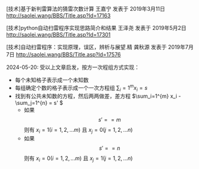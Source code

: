 [技术]基于新判雷算法的猜雷次数计算 王嘉宁 发表于 2019年3月11日 http://saolei.wang/BBS/Title.asp?Id=17163

[技术]python自动扫雷程序实现思路简介和结果 王泽尧 发表于 2019年5月2日 http://saolei.wang/BBS/Title.asp?Id=17301

[技术]自动扫雷程序：实现原理，误区，辨析与展望.精  龚秋源 发表于 2019年7月7日  http://saolei.wang/BBS/Title.asp?Id=17576

2024-05-20: 受以上文章启发，按方一次程组方式实现：

* 每个未知格子表示成一个未知数
* 每组确定个数的格子表示成一个一次方程组 $\sum_i=1^{m} x_i = s$
* 找到有公共未知数的方程，然后两两做差，差方程 $\sum_i=1^{m} x_i - \sum_j=1^{n} = s' $
  * 如果 $$s' == m$$ 则有 $x_i=1 (i=1,2,...m)$ 且 $x_j=0 (j=1,2,...n)$
  * 如果 $$s' == n$$ 则有 $x_i=0 (i=1,2,...m)$ 且 $x_j=1 (j=1,2,...n)$


